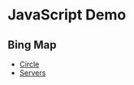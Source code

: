 # JavaScript Demo

## Bing Map

* [Circle](https://marskid.github.io/bing-map/circle/index.html)
* [Servers](https://marskid.github.io/bing-map/circle/se-proxy.html)
